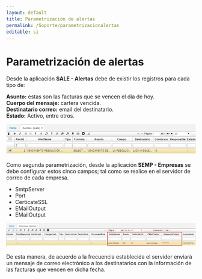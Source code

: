 ```yaml
---
layout: default
title: Parametrización de alertas
permalink: /Soporte/parametrizacionalertas
editable: si
---
```


# Parametrización de alertas

Desde la aplicación **SALE - Alertas** debe de existir los registros para cada tipo de:  

**Asunto:** estas son las facturas que se vencen el día de hoy.  
**Cuerpo del mensaje:** cartera vencida.  
**Destinatario correo:** email del destinatario.  
**Estado:** Activo, entre otros.  

![](sale.png)

Como segunda parametrización, desde la aplicación **SEMP - Empresas** se debe configurar estos cinco campos; tal como se realice en el servidor de correo de cada empresa.  

* SmtpServer
* Port
* CerticateSSL
* EMailOutput
* EMailOutput

![](semp.png)

De esta manera, de acuerdo a la frecuencia establecida el servidor enviará un mensaje de correo electrónico a los destinatarios con la información de las facturas que vencen en dicha fecha.  
